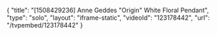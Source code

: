 {
    "title": "[1508429236] Anne Geddes \"Origin\" White Floral Pendant",
    "type": "solo",
    "layout": "iframe-static",
    "videoId": "123178442",
    "url": "\/tvpembed\/123178442"
}